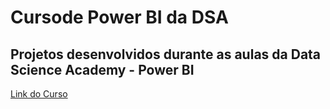 # Cursode Power BI da DSA
## Projetos desenvolvidos durante as aulas da Data Science Academy - Power BI

[Link do Curso](https://www.datascienceacademy.com.br/course/microsoft-power-bi-para-business-intelligence-e-data-science)
